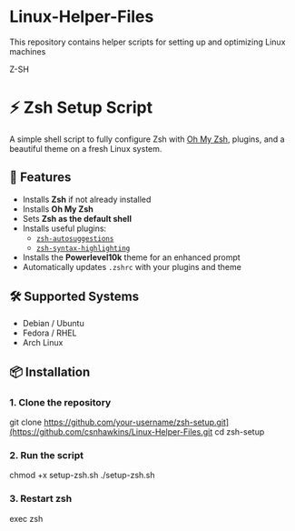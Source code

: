 # Linux-Helper-Files
This repository contains helper scripts for setting up and optimizing Linux machines

Z-SH
# ⚡ Zsh Setup Script

A simple shell script to fully configure Zsh with [Oh My Zsh](https://ohmyz.sh/), plugins, and a beautiful theme on a fresh Linux system.

## 🚀 Features

- Installs **Zsh** if not already installed
- Installs **Oh My Zsh**
- Sets **Zsh as the default shell**
- Installs useful plugins:
  - [`zsh-autosuggestions`](https://github.com/zsh-users/zsh-autosuggestions)
  - [`zsh-syntax-highlighting`](https://github.com/zsh-users/zsh-syntax-highlighting)
- Installs the **Powerlevel10k** theme for an enhanced prompt
- Automatically updates `.zshrc` with your plugins and theme

## 🛠️ Supported Systems

- Debian / Ubuntu
- Fedora / RHEL
- Arch Linux

## 📦 Installation

### 1. Clone the repository

git clone https://github.com/your-username/zsh-setup.git](https://github.com/csnhawkins/Linux-Helper-Files.git
cd zsh-setup

### 2. Run the script

chmod +x setup-zsh.sh
./setup-zsh.sh

### 3. Restart zsh

exec zsh

